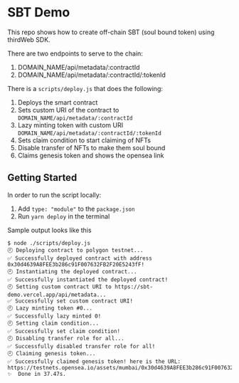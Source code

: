 # SBT Demo

This repo shows how to create off-chain SBT (soul bound token) using thirdWeb SDK.

There are two endpoints to serve to the chain:

1. DOMAIN_NAME/api/metadata/:contractId
2. DOMAIN_NAME/api/metadata/:contractId/:tokenId

There is a `scripts/deploy.js` that does the following:

1. Deploys the smart contract
2. Sets custom URI of the contract to `DOMAIN_NAME/api/metadata/:contractId`
3. Lazy minting token with custom URI `DOMAIN_NAME/api/metadata/:contractId/:tokenId`
4. Sets claim condition to start claiming of NFTs
5. Disable transfer of NFTs to make them soul bound
6. Claims genesis token and shows the opensea link


## Getting Started

In order to run the script locally:

1. Add `type: "module"` to the `package.json`
2. Run `yarn deploy` in the terminal

Sample output looks like this

```shell
$ node ./scripts/deploy.js
🕘 Deploying contract to polygon testnet...
✅ Successfully deployed contract with address 0x30d4639A8FEE3b286c91F007632FB2F20E5243fF!
🕘 Instantiating the deployed contract...
✅ Successfully instantiated the deployed contract!
🕘 Setting custom contract URI to https://sbt-demo.vercel.app/api/metadata...
✅ Successfully set custom contract URI!
🕘 Lazy minting token #0...
✅ Successfully lazy minted 0!
🕘 Setting claim condition...
✅ Successfully set claim condition!
🕘 Disabling transfer role for all...
✅ Successfully disabled transfer role for all!
🕘 Claiming genesis token...
✅ Successfully claimed genesis token! here is the URL: https://testnets.opensea.io/assets/mumbai/0x30d4639A8FEE3b286c91F007632FB2F20E5243fF/0
✨  Done in 37.47s.
```